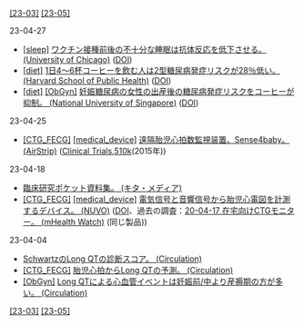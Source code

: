 [\[23-03\]](2303.md) [\[23-05\]](2305.md)

23-04-27
* [\[sleep\]](sleep.md) [ワクチン接種前後の不十分な睡眠は抗体反応を低下させる。 (University of Chicago)](https://news.uchicago.edu/story/not-getting-enough-sleep-can-dilute-antibody-response-vaccination-study-finds) ([DOI](https://doi.org/10.1016/j.cub.2023.02.017))
* [\[diet\]](diet.md) [1日4～6杯コーヒーを飲む人は2型糖尿病発症リスクが28％低い。 (Harvard School of Public Health)](https://www.uece.br/wp-content/uploads/sites/82/2021/07/Caf%C3%A9-diabetes-revis%C3%A3o-sistem%C3%A1tica.pdf) ([DOI](https://doi.org/10.1001/jama.294.1.97))
* [\[diet\]](diet.md) [\[ObGyn\]](ObGyn.md) [妊娠糖尿病の女性の出産後の糖尿病発症リスクをコーヒーが抑制。 (National University of Singapore)](https://medicine.nus.edu.sg/news/drinking-coffee-regularly-after-pregnancy-may-lower-the-risk-of-type-2-diabetes-for-women-who-had-diabetes-during-pregnancy/) ([DOI](https://doi.org/10.1093/ajcn/nqac241))

23-04-25
* [\[CTG_FECG\]](CTG_FECG.md) [\[medical_device\]](medical_device.md) [遠隔胎児心拍数監視装置、Sense4baby。 (AirStrip)](https://www.airstrip.com/usecases/fetal-monitoring) ([Clinical Trials](https://clinicaltrials.gov/ct2/show/NCT02379351),[510k](https://www.accessdata.fda.gov/cdrh_docs/pdf14/K143114.pdf)(2015年))

23-04-18
* [臨床研究ポケット資料集。 (キタ・メディア)](http://www.kitamedia.co.jp/jacst/index.html)
* [\[CTG_FECG\]](CTG_FECG.md) [\[medical_device\]](medical_device.md) [電気信号と音響信号から胎児心電図を計測するデバイス。 (NUVO)](https://www.nuvocares.com/) ([DOI](https://doi.org/10.1016/j.ajogmf.2020.100101)、過去の調査：[20-04-17 在宅向けCTGモニター。 (mHealth Watch)](2004.md) (同じ製品))

23-04-04
* [SchwartzのLong QTの診断スコア。 (Circulation)](https://doi.org/10.1161/CIRCEP.111.962019)
* [\[CTG_FECG\]](CTG_FECG.md) [胎児心拍からLong QTの予測。 (Circulation)](https://doi.org/10.1161/CIRCULATIONAHA.112.114132)
* [\[ObGyn\]](ObGyn.md) [Long QTによる心血管イベントは妊娠前/中より産褥期の方が多い。 (Circulation)](https://doi.org/10.1161/01.CIR.97.5.451)

[\[23-03\]](2303.md) [\[23-05\]](2305.md)
